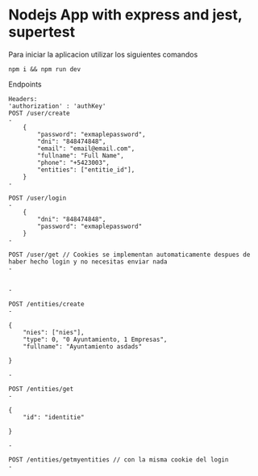 # Nodejs App with express and jest, supertest
Para iniciar la aplicacion utilizar los siguientes comandos

```shell
npm i && npm run dev
```

Endpoints

```shell
Headers: 
'authorization' : 'authKey'
POST /user/create 
-
    {
        "password": "exmaplepassword",
        "dni": "848474848",
        "email": "email@email.com",
        "fullname": "Full Name",
        "phone": "+5423003",
        "entities": ["entitie_id"],
    }
-

POST /user/login
-
    {
        "dni": "848474848",
        "password": "exmaplepassword"
    }
-

POST /user/get // Cookies se implementan automaticamente despues de haber hecho login y no necesitas enviar nada
-


-

POST /entities/create
-

{
    "nies": ["nies"],
    "type": 0, "0 Ayuntamiento, 1 Empresas",
    "fullname": "Ayuntamiento asdads"

}

-

POST /entities/get
-

{
    "id": "identitie"

}

-

POST /entities/getmyentities // con la misma cookie del login
-
```
